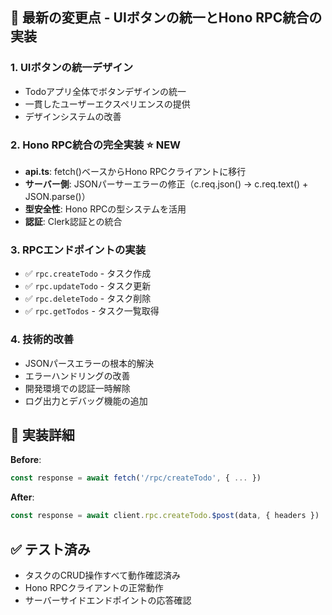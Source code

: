 ## 🎯 最新の変更点 - UIボタンの統一とHono RPC統合の実装

### 1. UIボタンの統一デザイン
- Todoアプリ全体でボタンデザインの統一
- 一貫したユーザーエクスペリエンスの提供
- デザインシステムの改善

### 2. Hono RPC統合の完全実装 ⭐️ NEW
- **api.ts**: fetch()ベースからHono RPCクライアントに移行
- **サーバー側**: JSONパーサーエラーの修正（c.req.json() → c.req.text() + JSON.parse()）
- **型安全性**: Hono RPCの型システムを活用
- **認証**: Clerk認証との統合

### 3. RPCエンドポイントの実装
- ✅ `rpc.createTodo` - タスク作成
- ✅ `rpc.updateTodo` - タスク更新
- ✅ `rpc.deleteTodo` - タスク削除
- ✅ `rpc.getTodos` - タスク一覧取得

### 4. 技術的改善
- JSONパースエラーの根本的解決
- エラーハンドリングの改善
- 開発環境での認証一時解除
- ログ出力とデバッグ機能の追加

## 🔧 実装詳細

**Before**:
```typescript
const response = await fetch('/rpc/createTodo', { ... })
```

**After**:
```typescript
const response = await client.rpc.createTodo.$post(data, { headers })
```

## ✅ テスト済み
- タスクのCRUD操作すべて動作確認済み
- Hono RPCクライアントの正常動作
- サーバーサイドエンドポイントの応答確認
